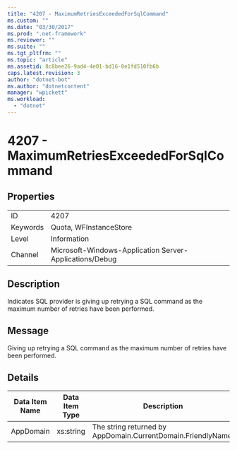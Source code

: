 ```yaml
---
title: "4207 - MaximumRetriesExceededForSqlCommand"
ms.custom: ""
ms.date: "03/30/2017"
ms.prod: ".net-framework"
ms.reviewer: ""
ms.suite: ""
ms.tgt_pltfrm: ""
ms.topic: "article"
ms.assetid: 8c8bee26-9ad4-4e01-bd16-0e1fd510fb6b
caps.latest.revision: 3
author: "dotnet-bot"
ms.author: "dotnetcontent"
manager: "wpickett"
ms.workload: 
  - "dotnet"
---
```

# 4207 - MaximumRetriesExceededForSqlCommand
## Properties  
  
|||  
|-|-|  
|ID|4207|  
|Keywords|Quota, WFInstanceStore|  
|Level|Information|  
|Channel|Microsoft-Windows-Application Server-Applications/Debug|  
  
## Description  
 Indicates SQL provider is giving up retrying a SQL command as the maximum number of retries have been performed.  
  
## Message  
 Giving up retrying a SQL command as the maximum number of retries have been performed.  
  
## Details  
  
|Data Item Name|Data Item Type|Description|  
|--------------------|--------------------|-----------------|  
|AppDomain|xs:string|The string returned by AppDomain.CurrentDomain.FriendlyName.|
